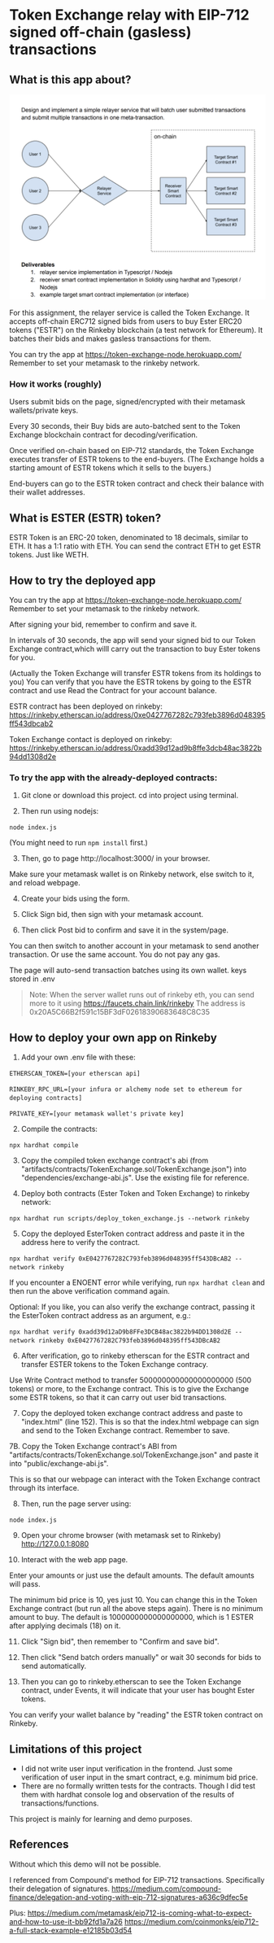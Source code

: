 # Token Exchange relay with EIP-712 signed off-chain (gasless) transactions


## What is this app about?

![image info](testapp-diagram.png)

For this assignment, the relayer service is called the Token Exchange.
It accepts off-chain ERC712 signed bids from users to buy Ester ERC20 tokens ("ESTR") on the Rinkeby blockchain (a test network for Ethereum).
It batches their bids and makes gasless transactions for them.

You can try the app at https://token-exchange-node.herokuapp.com/
Remember to set your metamask to the rinkeby network.


### How it works (roughly)

Users submit bids on the page, signed/encrypted with their metamask wallets/private keys.

Every 30 seconds, their Buy bids are auto-batched sent to the Token Exchange blockchain contract for decoding/verification.

Once verified on-chain based on EIP-712 standards, the Token Exchange executes transfer of ESTR tokens to the end-buyers. (The Exchange holds a starting amount of ESTR tokens which it sells to the buyers.)

End-buyers can go to the ESTR token contract and check their balance with their wallet addresses.

## What is ESTER (ESTR) token?

ESTR Token is an ERC-20 token, denominated to 18 decimals, similar to ETH. 
It has a 1:1 ratio with ETH. You can send the contract ETH to get ESTR tokens. Just like WETH.


## How to try the deployed app

You can try the app at https://token-exchange-node.herokuapp.com/
Remember to set your metamask to the rinkeby network.

After signing your bid, remember to confirm and save it.

In intervals of 30 seconds, the app will send your signed bid to our Token Exchange contract,which willl carry out the transaction to buy Ester tokens for you.

(Actually the Token Exchange will transfer ESTR tokens from its holdings to you)
You can verify that you have the ESTR tokens by going to the ESTR contract and use Read the Contract for your account balance.



ESTR contract has been deployed on rinkeby: https://rinkeby.etherscan.io/address/0xe0427767282c793feb3896d048395ff543dbcab2

Token Exchange contact is deployed on rinkeby: https://rinkeby.etherscan.io/address/0xadd39d12ad9b8ffe3dcb48ac3822b94dd1308d2e



### To try the app with the already-deployed contracts:
1. Git clone or download this project.
cd into project using terminal.

2. Then run using nodejs:

`node index.js`

(You might need to run `npm install` first.)

3. Then, go to page http://localhost:3000/ in your browser.

Make sure your metamask wallet is on Rinkeby network, else switch to it, and reload webpage.


4. Create your bids using the form.

5. Click Sign bid, then sign with your metamask account.

6. Then click Post bid to confirm and save it in the system/page.

You can then switch to another account in your metamask to send another transaction.
Or use the same account. You do not pay any gas. 

The page will auto-send transaction batches using its own wallet. keys stored in .env

>Note: 
>When the server wallet runs out of rinkeby eth, you can send more to it using https://faucets.chain.link/rinkeby 
>The address is 0x20A5C66B2f591c15BF3dF02618390683648C8C35


## How to deploy your own app on Rinkeby

1. Add your own .env file with these:

`ETHERSCAN_TOKEN=[your etherscan api]`

`RINKEBY_RPC_URL=[your infura or alchemy node set to ethereum for deploying contracts]`

`PRIVATE_KEY=[your metamask wallet's private key]`


2. Compile the contracts: 

`npx hardhat compile`

3. Copy the compiled token exchange contract's abi (from "artifacts/contracts/TokenExchange.sol/TokenExchange.json") into "dependencies/exchange-abi.js".
Use the existing file for reference.


4. Deploy both contracts (Ester Token and Token Exchange) to rinkeby network:

`npx hardhat run scripts/deploy_token_exchange.js --network rinkeby`

5. Copy the deployed EsterToken contract address and paste it in the address here to verify the contract. 

`npx hardhat verify 0xE0427767282C793feb3896d048395ff543DBcAB2 --network rinkeby`

If you encounter a ENOENT error while verifying, run `npx hardhat clean` and then run the above verification command again.

Optional: If you like, you can also verify the exchange contract, passing it the EsterToken contract address as an argument, e.g.:

`npx hardhat verify 0xadd39d12aD9b8FFe3DCB48ac3822b94DD1308d2E --network rinkeby 0xE0427767282C793feb3896d048395ff543DBcAB2`

6. After verification, go to rinkeby etherscan for the ESTR contract and transfer ESTER tokens to the Token Exchange contracy.

Use Write Contract method to transfer 500000000000000000000 (500 tokens) or more, to the Exchange contract.
This is to give the Exchange some ESTR tokens, so that it can carry out user bid transactions.

7. Copy the deployed token exchange contract address and paste to "index.html" (line 152). 
This is so that the index.html webpage can sign and send to the Token Exchange contract. Remember to save.


7B. Copy the Token Exchange contract's ABI from "artifacts/contracts/TokenExchange.sol/TokenExchange.json" and paste it into "public/exchange-abi.js". 

This is so that our webpage can interact with the Token Exchange contract through its interface.


8. Then, run the page server using:

`node index.js`

9. Open your chrome browser (with metamask set to Rinkeby) http://127.0.0.1:8080

10. Interact with the web app page.

Enter your amounts or just use the default amounts. The default amounts will pass. 

The minimum bid price is 10, yes just 10. You can change this in the Token Exchange contract (but run all the above steps again). There is no minimum amount to buy. The default is 1000000000000000000, which is 1 ESTER after applying decimals (18) on it.

11. Click "Sign bid", then remember to "Confirm and save bid".

12. Then click "Send batch orders manually" or wait 30 seconds for bids to send automatically.

13. Then you can go to rinkeby.etherscan to see the Token Exchange contract, under Events, it will indicate that your user has bought Ester tokens.

You can verify your wallet balance by "reading" the ESTR token contract on Rinkeby.


## Limitations of this project

- I did not write user input verification in the frontend. Just some verification of user input in the smart contract, e.g. minimum bid price.
- There are no formally written tests for the contracts. Though I did test them with hardhat console log and observation of the results of transactions/functions.

This project is mainly for learning and demo purposes.


## References
Without which this demo will not be possible. 

I referenced from Compound's method for EIP-712 transactions. 
Specifically their delegation of signatures.
https://medium.com/compound-finance/delegation-and-voting-with-eip-712-signatures-a636c9dfec5e

Plus:
https://medium.com/metamask/eip712-is-coming-what-to-expect-and-how-to-use-it-bb92fd1a7a26
https://medium.com/coinmonks/eip712-a-full-stack-example-e12185b03d54 
